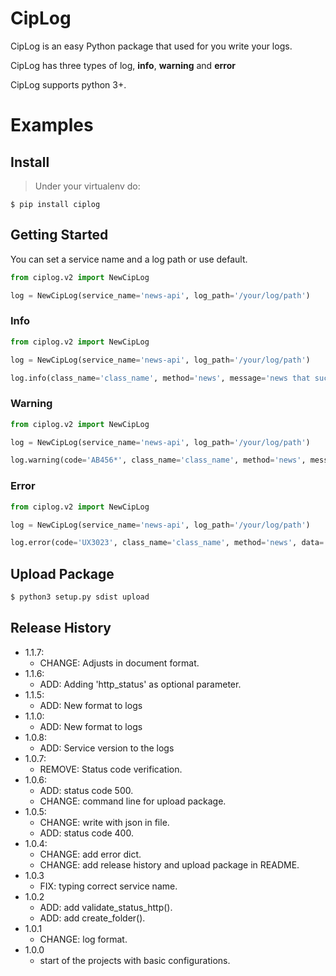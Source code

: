 # CipLog

CipLog is an easy Python package that used for you write your logs.

CipLog has three types of log, **info**, **warning** and **error**

CipLog supports python 3+.

# Examples

## Install

> Under your virtualenv do:  

```
$ pip install ciplog
```

## Getting Started

You can set a service name and a log path or use default.
````python
from ciplog.v2 import NewCipLog

log = NewCipLog(service_name='news-api', log_path='/your/log/path')

````

### Info
```python
from ciplog.v2 import NewCipLog

log = NewCipLog(service_name='news-api', log_path='/your/log/path')

log.info(class_name='class_name', method='news', message='news that successfully registered.')
```

### Warning
```python
from ciplog.v2 import NewCipLog

log = NewCipLog(service_name='news-api', log_path='/your/log/path')

log.warning(code='AB456*', class_name='class_name', method='news', message='The unicode is not defined.')

```

### Error
```python
from ciplog.v2 import NewCipLog

log = NewCipLog(service_name='news-api', log_path='/your/log/path')

log.error(code='UX3023', class_name='class_name', method='news', data='obj of the function', message='The unicode is not defined.')

```

## Upload Package
```bash
$ python3 setup.py sdist upload
```


## Release History
* 1.1.7:
    * CHANGE: Adjusts in document format. 
* 1.1.6:
    * ADD: Adding 'http_status' as optional parameter.
* 1.1.5:
    * ADD: New format to logs
* 1.1.0:
    * ADD: New format to logs
* 1.0.8:
    * ADD: Service version to the logs
* 1.0.7:
    * REMOVE: Status code verification. 
* 1.0.6:
    * ADD: status code 500.
    * CHANGE: command line for upload package.
* 1.0.5:
    * CHANGE: write with json in file.
    * ADD: status code 400.
* 1.0.4:
    * CHANGE: add error dict.
    * CHANGE: add release history and upload package in README.
* 1.0.3
    * FIX: typing correct service name.
* 1.0.2
    * ADD: add validate_status_http().
    * ADD: add create_folder().
* 1.0.1
    * CHANGE: log format.
* 1.0.0
  * start of the projects with basic configurations.

